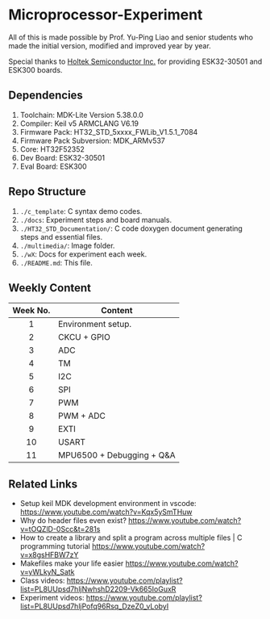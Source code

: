 # Microprocessor-Experiment
 
All of this is made possible by Prof. Yu-Ping Liao and senior students who made the initial version, modified and improved year by year.

Special thanks to [Holtek Semiconductor Inc.](https://www.holtek.com.tw/page/index) for providing ESK32-30501 and ESK300 boards.

## Dependencies

1. Toolchain: MDK-Lite Version 5.38.0.0
2. Compiler: Keil v5 ARMCLANG V6.19
3. Firmware Pack: HT32_STD_5xxxx_FWLib_V1.5.1_7084
4. Firmware Pack Subversion: MDK_ARMv537
5. Core: HT32F52352
6. Dev Board: ESK32-30501
7. Eval Board: ESK300

## Repo Structure

1. ```./c_template```: C syntax demo codes.
2. ```./docs```: Experiment steps and board manuals.
3. ```./HT32_STD_Documentation/```: C code doxygen document generating steps and essential files.
4. ```./multimedia/```: Image folder.
5. ```./wX```: Docs for experiment each week.
6. ```./README.md```: This file.

## Weekly Content

| Week No. | Content                   |
| :------: | ------------------------- |
|    1     | Environment setup.        |
|    2     | CKCU + GPIO               |
|    3     | ADC                       |
|    4     | TM                        |
|    5     | I2C                       |
|    6     | SPI                       |
|    7     | PWM                       |
|    8     | PWM + ADC                 |
|    9     | EXTI                      |
|    10    | USART                     |
|    11    | MPU6500 + Debugging + Q&A |

## Related Links

- Setup keil MDK development environment in vscode: <https://www.youtube.com/watch?v=Kqx5ySmTHuw>
- Why do header files even exist? <https://www.youtube.com/watch?v=tOQZlD-0Scc&t=281s>
- How to create a library and split a program across multiple files | C programming tutorial <https://www.youtube.com/watch?v=x8gsHFBW7zY>
- Makefiles make your life easier <https://www.youtube.com/watch?v=yWLkyN_Satk>
- Class videos: <https://www.youtube.com/playlist?list=PL8UUpsd7hljNwhshD2209-Vk665IoGuxR>
- Experiment videos: <https://www.youtube.com/playlist?list=PL8UUpsd7hljPofq96Rsq_DzeZ0_vLobyI>
